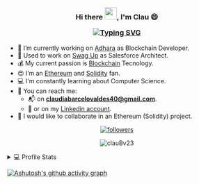 
<!-- ---------------------- HEADER ---------------------- -->
<h3 align="center">Hi there <img src="https://media.giphy.com/media/hvRJCLFzcasrR4ia7z/giphy.gif" width="28">, I'm Clau 😄

<a href="https://git.io/typing-svg"><img src="https://readme-typing-svg.herokuapp.com?font=Fira+Code&pause=1000&color=472DB6&center=true&width=435&lines=Computer+Scientist;Blockchain+Passionate;Solidity+Developer" alt="Typing SVG"/></a></h3>

<!-- ---------------------- INFO ---------------------- -->
- 🔭 I’m currently working on [Adhara](https://adhara.io/) as Blockchain Developer.
- 🚀 Used to work on [Swag Up](http://swagup.com) as Salesforce Architect.
- 💰 My current passion is [Blockchain](http://blockchain.com) Tecnology.
- :heart_eyes: I’m an [Ethereum](https://ethereum.org/) and [Solidity](https://docs.soliditylang.org/) fan.
- :computer: I'm constantly learning about Computer Science.
- :speech_balloon:  You can reach me:
    - :mailbox_with_mail: on **claudiabarcelovaldes40@gmail.com**.
    - :vibration_mode: or on my [Linkedin account](https://www.linkedin.com/in/claudia-barcelo23).
- 👀 I would like to collaborate in an Ethereum (Solidity) project.


<!-- ---------------------- fOLLOW ---------------------- -->
<p align="center">
  <a href="https://github.com/clauBv23?tab=followers">
    <img alt="followers" title="Follow me on Github" src="https://custom-icon-badges.herokuapp.com/github/followers/clauBv23?color=236ad3&labelColor=1155ba&style=for-the-badge&logo=person-add&label=Follow&logoColor=white"/></a>
</p>


<!-- ---------------------- TROPHY ---------------------- -->
<!-- [![trophy](https://github-profile-trophy.vercel.app/?username=clauBv23&theme=radical&no-frame=true&no-bg=true)](https://github.com/ryo-ma/github-profile-trophy) -->

<!-- ---------------------- STATS ---------------------- -->
<!-- <p align="center">
<a href="https://github.com/clauBv23/github-readme-stats">
  <img align="center" src="https://github-readme-stats.vercel.app/api?username=clauBv23&theme=github-dark-blue&show_icons=true&count_private=true&hide_border=true" />
</a> -->

<!-- ---------------------- MOST USED LANGUAGES ---------------------- -->
<!-- <a href="https://github.com/clauBv23/github-readme-stats">
  <img align="center" src="https://github-readme-stats.vercel.app/api/top-langs/?username=clauBv23&layout=compact&langs_count=8&theme=github-dark-blue&hide_border=true" />


</a> -->

<!-- ---------------------- RESUME ---------------------- -->
</p>
<p align="center">
<img align="center" src="https://github-readme-streak-stats.herokuapp.com/?user=clauBv23&theme=github-dark-blue&hide_border=true&date_format=j%2Fn%5B%2FY%5D" alt="clauBv23" />
</p>


<details> 
  <summary>💻 Profile Stats</summary>
  <br/>
<!-- ---------------------- STATS ---------------------- -->
    <a href="https://github.com/anuraghazra/github-readme-stats"><img alt="clauBv23's Github Stats" src="https://denvercoder1-github-readme-stats.vercel.app/api/?username=clauBv23&show_icons=true&count_private=true&theme=github_dark&hide_border=true"/></a>
    
<!-- ---------------------- MOST USED LANGUAGES ---------------------- -->
  <a href="https://github.com/anuraghazra/github-readme-stats"><img alt="clauBv23's Top Languages" src="https://github-readme-stats.vercel.app/api/top-langs/?username=clauBv23&langs_count=8&layout=compact&theme=github_dark&hide_border=true"/></a>
  <br/>
</details>

<!-- ----------------------- CONTRIBUTIONS GRAPH ---------------------- -->

[![Ashutosh's github activity graph](https://github-readme-activity-graph.cyclic.app/graph?username=clauBv23&theme=react-dark)](https://github.com/ashutosh00710/github-readme-activity-graph)

